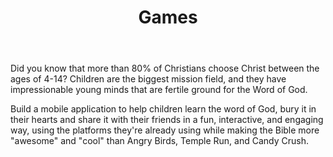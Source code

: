﻿---
title: Games
intro: How can technology bring the word of God to the mobile first generation of children?
champions:
- name:
    One Hope
  logo:
    one-hope.png
---

Did you know that more than 80% of Christians choose Christ between the ages of 4-14?  Children are the biggest mission field, and they have impressionable young minds that are fertile ground for the Word of God.

Build a mobile application to help children learn the word of God, bury it in their hearts and share it with their friends in a fun, interactive, and engaging way, using the platforms they're already using while making the Bible more "awesome" and "cool" than Angry Birds, Temple Run, and Candy Crush.
